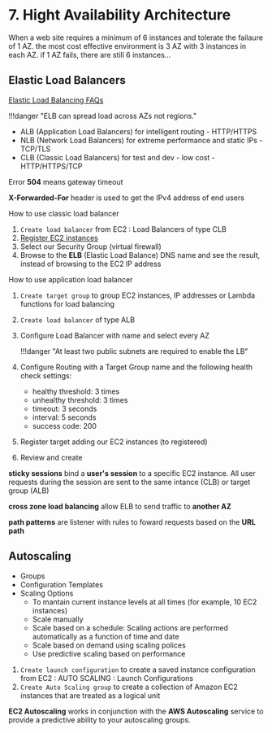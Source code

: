 # 7. Hight Availability Architecture

When a web site requires a minimum of 6 instances and tolerate the failaure of 1 AZ. the most cost effective environment is 3 AZ with 3 instances in each AZ. if 1 AZ fails, there are still 6 instances...

## Elastic Load Balancers

[Elastic Load Balancing FAQs](https://aws.amazon.com/elasticloadbalancing/faqs/?nc1=h_ls)

!!!danger "ELB can spread load across AZs not regions."

* ALB (Application Load Balancers) for intelligent routing - HTTP/HTTPS
* NLB (Network Load Balancers) for extreme performance and static IPs - TCP/TLS
* CLB (Classic Load Balancers) for test and dev - low cost - HTTP/HTTPS/TCP

Error **504** means gateway timeout

**X-Forwarded-For** header is used to get the IPv4 address of end users

How to use classic load balancer

1. `Create load balancer` from EC2 : Load Balancers of type CLB
2. [Register EC2 instances](https://docs.aws.amazon.com/elasticloadbalancing/latest/classic/elb-backend-instances.html)
3. Select our Security Group (virtual firewall)
7. Browse to the **ELB** (Elastic Load Balance) DNS name and see the result, instead of browsing to the EC2 IP address

How to use application load balancer

1. `Create target group` to group EC2 instances, IP addresses or Lambda functions for load balancing
2. `Create load balancer` of type ALB
3. Configure Load Balancer with name and select every AZ

    !!!danger "At least two public subnets are required to enable the LB"

4. Configure Routing with a Target Group name and the following health check settings:
	* healthy threshold: 3 times
	* unhealthy threshold: 3 times
	* timeout: 3 seconds
	* interval: 5 seconds
	* success code: 200
5. Register target adding our EC2 instances (to registered)
6. Review and create

**sticky sessions** bind a **user's session** to a specific EC2 instance. All user requests during the session are sent to the same intance (CLB) or target group (ALB)

**cross zone load balancing** allow ELB to send traffic to **another AZ**

**path patterns**  are listener with rules to foward requests based on the **URL path**

## Autoscaling 

* Groups
* Configuration Templates
* Scaling Options
    * To mantain current instance levels at all times  (for example, 10 EC2 instances)
    * Scale manually
    * Scale based on a schedule: Scaling actions are performed automatically as a function of time and date
    * Scale based on demand using scaling polices
    * Use predictive scaling based on performance

1. `Create launch configuration` to create a saved instance configuration from EC2 : AUTO SCALING : Launch Configurations
2. `Create Auto Scaling group` to create a collection of Amazon EC2 instances that are treated as a logical unit

**EC2 Autoscaling** works in conjunction with the **AWS Autoscaling** service to provide a predictive ability to your autoscaling groups.

